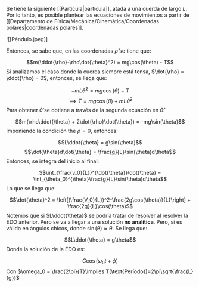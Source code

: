 
Se tiene la siguiente [[Partícula|partícula]], atada a una cuerda de largo $L$. Por lo tanto, es posible plantear las ecuaciones de movimientos a partir de [[Departamento de Física/Mecánica/Cinemática/Coordenadas polares|coordenadas polares]].  

![[Péndulo.jpeg]]

Entonces,  se sabe que, en las coordenadas $\hat{\rho}$ se tiene que: 

$$m(\ddot{\rho}-\rho\dot{\theta}^2) = mg\cos(\theta) - T$$ 
Si analizamos el caso donde la cuerda siempre está tensa, $\dot{\rho} = \ddot{\rho} = 0$, entonces, se llega que: 

$$-mL\dot{\theta}^2 = mg\cos(\theta) - T$$ 
$$\implies T = mg\cos(\theta) + mL\dot{\theta}^2$$ 
Para obtener $\dot{\theta}$ se obtiene a través de la segunda ecuación en $\hat{\theta}$:

$$m(\rho\ddot{\theta} + 2\dot{\rho}\dot{\theta}) = -mg\sin(\theta)$$ 
Imponiendo la condición the $\dot{\rho} = 0$, entonces: 

$$L\ddot{\theta} = g\sin(\theta)$$ $$\dot{\theta}d\dot{\theta} = \frac{g}{L}\sin(\theta)d\theta$$ 
Entonces, se integra del inicio al final: 

$$\int_{\frac{v_0}{L}}^{\dot{\theta}}\dot{\theta} = \int_{\theta_0}^{\theta}\frac{g}{L}\sin(\theta)d\theta$$ 
Lo que se llega que: 

$$\dot{\theta}^2 = \left[(\frac{V_0}{L})^2-\frac{2g\cos(\theta)}{L}\right] + \frac{2g}{L}\cos(\theta)$$ 
Notemos que si $L\ddot{\theta}$ se podría tratar de resolver al resolver la EDO anterior. Pero se va a llegar a una solución **no analítica**. Pero, si es válido en ángulos chicos, donde $\sin(\theta)\approx\theta$. Se llega que: 

$$L\ddot{\theta} = g\theta$$ 
Donde la solución de la EDO es: 

$$C\cos(\omega_0t + \phi)$$ 
Con $\omega_0 = \frac{2\pi}{T}\implies T(\text{Período})=2\pi\sqrt{\frac{L}{g}}$ 